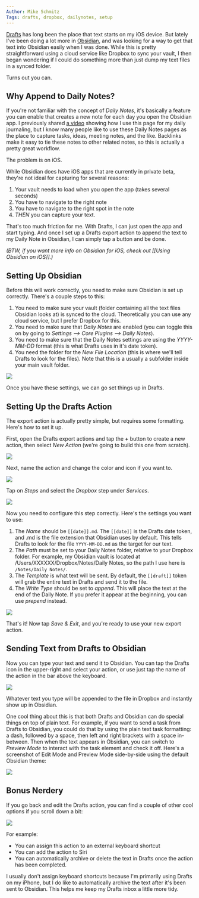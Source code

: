 ```yaml
---
Author: Mike Schmitz
Tags: drafts, dropbox, dailynotes, setup
---
```


[Drafts](https://getdrafts.com/) has long been the place that text starts on my iOS device. But lately I've been doing a lot more in [Obsidian](https://obsidian.md/), and was looking for a way to get that text into Obsidian easily when I was done. While this is pretty straightforward using a cloud service like Dropbox to sync your vault, I then began wondering if I could do something more than just dump my text files in a synced folder.

Turns out you can.

## Why Append to Daily Notes?

If you're not familiar with the concept of *Daily Notes*, it's basically a feature you can enable that creates a new note for each day you open the Obsidian app. I previously shared [a video](https://thesweetsetup.com/journaling-using-daily-questions-in-obsidian) showing how I use this page for my daily journaling, but I know many people like to use these Daily Notes pages as the place to capture tasks, ideas, meeting notes, and the like. Backlinks make it easy to tie these notes to other related notes, so this is actually a pretty great workflow.

The problem is on iOS.

While Obsidian does have iOS apps that are currently in private beta, they're not ideal for capturing for several reasons:

1. Your vault needs to load when you open the app (takes several seconds)
2. You have to navigate to the right note
3. You have to navigate to the right spot in the note
4. *THEN* you can capture your text.

That's too much friction for me. With Drafts, I can just open the app and start typing. And once I set up a Drafts export action to append the text to my Daily Note in Obsidian, I can simply tap a button and be done.

*(BTW, if you want more info on Obsidian for iOS, check out [[Using Obsidian on iOS]].)*

## Setting Up Obsidian

Before this will work correctly, you need to make sure Obsidian is set up correctly. There's a couple steps to this:

1. You need to make sure your vault (folder containing all the text files Obsidian looks at) is synced to the cloud. Theoretically you can use any cloud service, but I prefer Dropbox for this.
2. You need to make sure that *Daily Notes* are enabled (you can toggle this on by going to *Settings --> Core Plugins --> Daily Notes*).
3. You need to make sure that the Daily Notes settings are using the *YYYY-MM-DD* format (this is what Drafts uses in it's date token).
4. You need the folder for the *New File Location* (this is where we'll tell Drafts to look for the files). Note that this is a usually a subfolder inside your main vault folder.

![](https://thesweetsetup.com/wp-content/uploads/2021/04/obsidian1.jpg)

Once you have these settings, we can go set things up in Drafts.

## Setting Up the Drafts Action

The export action is actually pretty simple, but requires some formatting. Here's how to set it up.

First, open the Drafts export actions and tap the **+** button to create a new action, then select *New Action* (we're going to build this one from scratch).

![](https://thesweetsetup.com/wp-content/uploads/2021/04/drafts1.jpg)

Next, name the action and change the color and icon if you want to.

![](https://thesweetsetup.com/wp-content/uploads/2021/04/drafts2.jpg)

Tap on *Steps* and select the *Dropbox* step under *Services*.

![](https://thesweetsetup.com/wp-content/uploads/2021/04/drafts3.jpg)

Now you need to configure this step correctly. Here's the settings you want to use:

1. The *Name* should be `[[date]].md`. The `[[date]]` is the Drafts date token, and .md is the file extension that Obsidian uses by default. This tells Drafts to look for the file `YYYY-MM-DD.md` as the target for our text.
2. The *Path* must be set to your Daily Notes folder, relative to your Dropbox folder. For example, my Obsidian vault is located at /Users/XXXXXX/Dropbox/Notes/Daily Notes, so the path I use here is `/Notes/Daily Notes/`.
3. The *Template* is what text will be sent. By default, the `[[draft]]` token will grab the entire text in Drafts and send it to the file.
4. The *Write Type* should be set to *append*. This will place the text at the end of the Daily Note. If you prefer it appear at the beginning, you can use *prepend* instead.

![](https://thesweetsetup.com/wp-content/uploads/2021/04/drafts4.jpg)

That's it! Now tap *Save & Exit*, and you're ready to use your new export action.

## Sending Text from Drafts to Obsidian

Now you can type your text and send it to Obsidian. You can tap the Drafts icon in the upper-right and select your action, or use just tap the name of the action in the bar above the keyboard. 

![](https://thesweetsetup.com/wp-content/uploads/2021/04/drafts5.jpg)

Whatever text you type will be appended to the file in Dropbox and instantly show up in Obsidian.

One cool thing about this is that both Drafts and Obsidian can do special things on top of plain text. For example, if you want to send a task from Drafts to Obsidian, you could do that by using the plain text task formatting: a dash, followed by a space, then left and right brackets with a space in-between. Then when the text appears in Obsidian, you can switch to *Preview Mode* to interact with the task element and check it off. Here's a screenshot of Edit Mode and Preview Mode side-by-side using the default Obsidian theme:

![](https://thesweetsetup.com/wp-content/uploads/2021/04/obsidian2.jpg)

## Bonus Nerdery

If you go back and edit the Drafts action, you can find  a couple of other cool options if you scroll down a bit:

![](https://thesweetsetup.com/wp-content/uploads/2021/04/drafts6.jpg)

For example:

- You can assign this action to an external keyboard shortcut
- You can add the action to Siri
- You can automatically archive or delete the text in Drafts once the action has been completed.

I usually don't assign keyboard shortcuts because I'm primarily using Drafts on my iPhone, but I do like to automatically archive the text after it's been sent to Obsidian. This helps me keep my Drafts inbox a little more tidy.